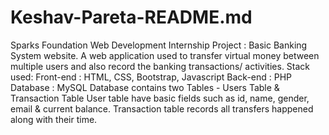 # Keshav-Pareta-README.md
Sparks Foundation Web Development Internship Project : Basic Banking System website. A web application used to transfer virtual money between multiple users and also record the banking transactions/ activities.  Stack used: Front-end : HTML, CSS, Bootstrap, Javascript Back-end : PHP Database : MySQL  Database contains two Tables - Users Table &amp; Transaction Table  User table have basic fields such as id, name, gender, email &amp; current balance. Transaction table records all transfers happened along with their time.
